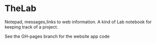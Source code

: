 # TheLab
Notepad, messages,links to web information. A kind of Lab notebook for keeping track of a project.

See the GH-pages branch for the website app code
